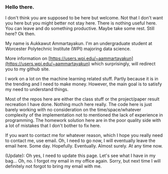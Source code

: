 ### Hello there. 

I don't think you are supposed to be here but welcome. Not that I don't want you here but you might better not stay here. There is nothing useful here. You can leave and do something productive. Maybe take some rest. Still here? Ok then.

My name is Aukkawut Ammartayakun. I'm an undergraduate student at Worcester Polytechnic Institute (WPI) majoring data science.

More information on [https://users.wpi.edu/~aammartayakun](https://users.wpi.edu/~aammartayakun) which surprisingly, will redirect you to my github site. 

I work on a lot on the machine learning related stuff. Partly because it is in the trending and I need to make money. However, the main goal is to satisfy my need to understand things. 

Most of the repos here are either the class stuff or the project/paper result recreation I have done. Nothing much here really. The code here is just barely working with no consideration on the time/space/whatever complexity of the implementation not to mentioned the lack of experience in programming. The homework solution here are in the poor quality side with a lot of mistakes that I don't bother to fix here.

If you want to contact me for whatever reason, which I hope you really need to contact me, use email. Oh, I need to go now, I will eventually leave the email here. Some day. Hopefully. Eventually. Almost surely. At any time now. 

(Update): Oh yes, I need to update this page. Let's see what I have in my bag... Oh, no. I forgot my email in my office again. Sorry, but next time I will definitely not forgot to bring my email with me.


